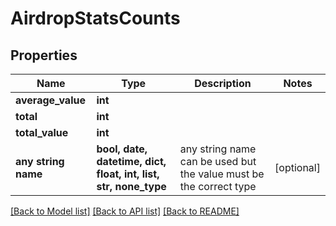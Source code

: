 # AirdropStatsCounts


## Properties
Name | Type | Description | Notes
------------ | ------------- | ------------- | -------------
**average_value** | **int** |  | 
**total** | **int** |  | 
**total_value** | **int** |  | 
**any string name** | **bool, date, datetime, dict, float, int, list, str, none_type** | any string name can be used but the value must be the correct type | [optional]

[[Back to Model list]](../README.md#documentation-for-models) [[Back to API list]](../README.md#documentation-for-api-endpoints) [[Back to README]](../README.md)


